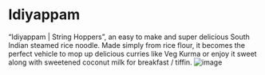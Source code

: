 # Idiyappam
“Idiyappam | String Hoppers”, an easy to make and super delicious South Indian steamed rice noodle. Made simply from rice flour, it becomes the perfect vehicle to mop up delicious curries like Veg Kurma or enjoy it sweet along with sweetened coconut milk for breakfast / tiffin.
![image](https://user-images.githubusercontent.com/76217194/110215959-6ce34e00-7ed2-11eb-85fa-a8ced4d8be3a.png)
